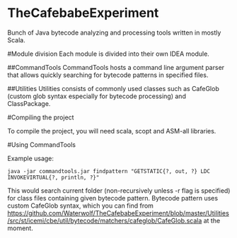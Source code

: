 TheCafebabeExperiment
=====================

Bunch of Java bytecode analyzing and processing tools written in mostly Scala.

#Module division
Each module is divided into their own IDEA module.

##CommandTools
CommandTools hosts a command line argument parser that allows quickly searching for bytecode patterns in specified files.

##Utilities
Utilities consists of commonly used classes such as CafeGlob (custom glob syntax especially for bytecode processing) and ClassPackage.


#Compiling the project

To compile the project, you will need scala, scopt and ASM-all libraries.

#Using CommandTools

Example usage:

    java -jar commandtools.jar findpattern "GETSTATIC{?, out, ?} LDC INVOKEVIRTUAL{?, println, ?}"

This would search current folder (non-recursively unless -r flag is specified) for class files containing given bytecode pattern. Bytecode pattern uses custom CafeGlob syntax, which you can find from https://github.com/Waterwolf/TheCafebabeExperiment/blob/master/Utilities/src/st/icemi/cbe/util/bytecode/matchers/cafeglob/CafeGlob.scala at the moment.